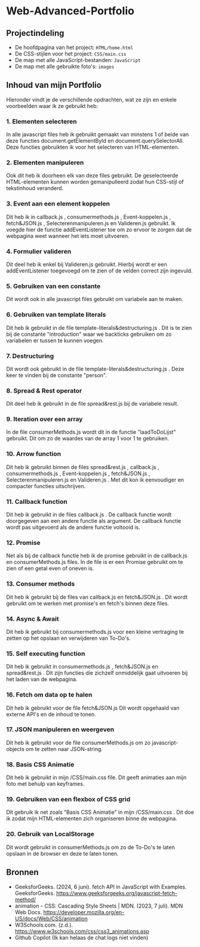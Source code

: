 # Web-Advanced-Portfolio

## Projectindeling

- De hoofdpagina van het project: `HTML/home.html` 
- De CSS-stijlen voor het project: `CSS/main.css` 
- De map met alle JavaScript-bestanden: `JavaScript` 
- De map met alle gebruikte foto's: `images`

## Inhoud van mijn Portfolio

Hieronder vindt je de verschillende opdrachten, wat ze zijn en enkele voorbeelden waar ik ze gebruikt heb:

### 1. Elementen selecteren
In alle javascript files heb ik gebruikt gemaakt van minstens 1 of beide van deze functies document.getElementById en document.querySelectorAll. 
Deze functies gebruikten ik voor het selecteren van HTML-elementen. 

### 2. Elementen manipuleren
Ook dit heb ik doorheen elk van deze files gebruikt. De geselecteerde HTML-elementen kunnen worden gemanipulleerd zodat hun CSS-stijl of tekstinhoud veranderd.

### 3. Event aan een element koppelen
Dit heb ik in callback.js , consumermethods.js , Event-koppelen.js , fetch&JSON.js , Selecterenmanipuleren.js en Valideren.js gebruikt. Ik voegde hier de functie addEventListener
toe om zo ervoor te zorgen dat de webpagina weet wanneer het iets moet uitvoeren.

### 4. Formulier valideren
Dit deel heb ik enkel bij Valideren.js gebruikt. Hierbij wordt er een addEventListener toegevoegd om te zien of de velden correct zijn ingevuld.

### 5. Gebruiken van een constante
Dit wordt ook in alle javascript files gebruikt om variabele aan te maken.

### 6. Gebruiken van template literals
Dit heb ik gebruikt in de file template-literals&destructuring.js . Dit is te zien bij de constante "introduction" waar we backticks gebruiken om zo variabelen er tussen te kunnen voegen.

### 7. Destructuring
Dit wordt ook gebruikt in de file template-literals&destructuring.js . Deze keer te vinden bij de constante "person". 

### 8. Spread & Rest operator
Dit deel heb ik gebruikt in de file spread&rest.js bij de variabele result.

### 9. Iteration over een array
In de file consumerMethods.js wordt dit in de functie "laadToDoLijst" gebruikt. Dit om zo de waardes van de array 1 voor 1 te gebruiken.

### 10. Arrow function
Dit heb ik gebruikt binnen de files spread&rest.js , callback.js , consumermethods.js , Event-koppelen.js , fetch&JSON.js , Selecterenmanipuleren.js en Valideren.js . 
Met dit kon ik eenvoudiger en compacter functies uitschrijven.

### 11. Callback function
Dit heb ik gebruikt in de files callback.js .
De callback functie wordt doorgegeven aan een andere functie als argument. De callback functie wordt pas uitgevoerd als de andere functie voltooid is.

### 12. Promise
Net als bij de callback functie heb ik de promise gebruikt in de callback.js en consumerMethods.js files.
In de file is er een Promise gebruikt om te zien of een getal even of oneven is.

### 13. Consumer methods
Dit heb ik gebruikt bij de files van callback.js en fetch&JSON.js .
Dit wordt gebruikt om te werken met promise's en fetch's binnen deze files.

### 14. Async & Await
Dit heb ik gebruikt bij consumermethods.js voor een kleine vertraging te zetten op het opslaan en verwijderen van To-Do's.

### 15. Self executing function
Dit heb ik gebruikt in consumermethods.js , fetch&JSON.js en spread&rest.js .
Dit zijn functies die zichzelf onmiddelijk gaat uitvoeren bij het laden van de webpagina. 

### 16. Fetch om data op te halen
Dit heb ik gebruikt voor de file fetch&JSON.js
Dit wordt opgehaald van externe API's en de inhoud te tonen. 

### 17. JSON manipuleren en weergeven
Dit heb ik gebruikt voor de file consumerMethods.js om zo javascript-objects om te zetten naar JSON-string.

### 18. Basis CSS Animatie
Dit heb ik gebruikt in mijn /CSS/main.css file.
Dit geeft animaties aan mijn foto met behulp van keyframes.

### 19. Gebruiken van een flexbox of CSS grid
Dit gebruik ik net zoals "Basis CSS Animatie" in mijn /CSS/main.css . Dit doe ik zodat mijn HTML-elementen zich organiseren binne de webpagina.

### 20. Gebruik van LocalStorage
Dit wordt gebruikt in consumerMethods.js om zo de To-Do's te laten opslaan in de browser en deze te laten tonen.

## Bronnen

- GeeksforGeeks. (2024, 6 juni). fetch API in JavaScript with Examples. GeeksforGeeks. https://www.geeksforgeeks.org/javascript-fetch-method/ 
- animation - CSS: Cascading Style Sheets | MDN. (2023, 7 juli). MDN Web Docs. https://developer.mozilla.org/en-US/docs/Web/CSS/animation
- W3Schools.com. (z.d.). https://www.w3schools.com/css/css3_animations.asp 
- Github Copilot (Ik kan helaas de chat logs niet vinden)

